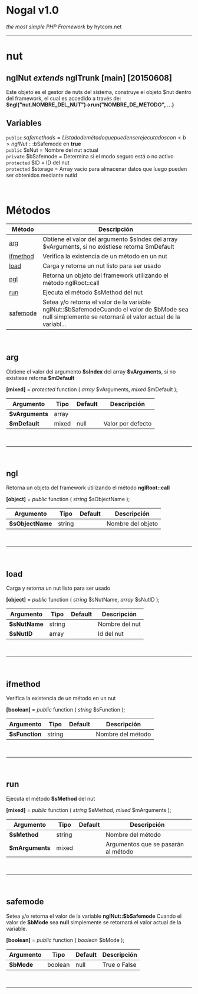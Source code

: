 # Nogal v1.0
*the most simple PHP Framework* by hytcom.net
___
  

# nut
## nglNut *extends* nglTrunk [main] [20150608]
Este objeto es el gestor de nuts del sistema, construye el objeto \$nut dentro del framework, el cual es accedido a través de: **\$ngl("nut.NOMBRE_DEL_NUT")->run("NOMBRE_DE_METODO", ...)**
  
## Variables
`public` $safemethods = Listado de método que pueden ser ejecutados con <b>nglNut::$bSafemode</b> en <b>true</b>  
`public` $sNut = Nombre del nut actual  
`private` $bSafemode = Determina si el modo seguro está o no activo  
`protected` $ID = ID del nut  
`protected` $storage = Array vacio para almacenar datos que luego pueden ser obtenidos mediante nutid  

  
&nbsp;

# Métodos
|Método|Descripción|
|---|---|
|[arg](#arg)|Obtiene el valor del argumento $sIndex del array $vArguments, si no existiese retorna $mDefault|
|[ifmethod](#ifmethod)|Verifica la existencia de un método en un nut|
|[load](#load)|Carga y retorna un nut listo para ser usado|
|[ngl](#ngl)|Retorna un objeto del framework utilizando el método nglRoot::call|
|[run](#run)|Ejecuta el método $sMethod del nut|
|[safemode](#safemode)|Setea y/o retorna el valor de la variable nglNut::$bSafemodeCuando el valor de $bMode sea null simplemente se retornará el valor actual de la variabl...|

  
&nbsp;


## arg
Obtiene el valor del argumento **\$sIndex** del array **\$vArguments**, si no existiese retorna **\$mDefault**  

**[mixed]** =  *protected* function ( *array* \$vArguments, *mixed* \$mDefault );  

|Argumento|Tipo|Default|Descripción|
|---|---|---|---|
|**\$vArguments**|array|||
|**\$mDefault**|mixed|null|Valor por defecto|

&nbsp;
___
&nbsp;

## ngl
Retorna un objeto del framework utilizando el método **nglRoot::call**  

**[object]** =  *public* function ( *string* \$sObjectName );  

|Argumento|Tipo|Default|Descripción|
|---|---|---|---|
|**\$sObjectName**|string||Nombre del objeto|

&nbsp;
___
&nbsp;

## load
Carga y retorna un nut listo para ser usado  

**[object]** =  *public* function ( *string* \$sNutName, *array* \$sNutID );  

|Argumento|Tipo|Default|Descripción|
|---|---|---|---|
|**\$sNutName**|string||Nombre del nut|
|**\$sNutID**|array||Id del nut|

&nbsp;
___
&nbsp;

## ifmethod
Verifica la existencia de un método en un nut  

**[boolean]** =  *public* function ( *string* \$sFunction );  

|Argumento|Tipo|Default|Descripción|
|---|---|---|---|
|**\$sFunction**|string||Nombre del método|

&nbsp;
___
&nbsp;

## run
Ejecuta el método **\$sMethod** del nut  

**[mixed]** =  *public* function ( *string* \$sMethod, *mixed* \$mArguments );  

|Argumento|Tipo|Default|Descripción|
|---|---|---|---|
|**\$sMethod**|string||Nombre del método|
|**\$mArguments**|mixed||Argumentos que se pasarán al método|

&nbsp;
___
&nbsp;

## safemode
Setea y/o retorna el valor de la variable **nglNut::\$bSafemode**
Cuando el valor de **\$bMode** sea **null** simplemente se retornará el valor actual de la variable.  

**[boolean]** =  *public* function ( *boolean* \$bMode );  

|Argumento|Tipo|Default|Descripción|
|---|---|---|---|
|**\$bMode**|boolean|null|True o False|

&nbsp;
___
&nbsp;
